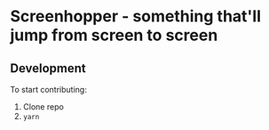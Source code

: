 # Screenhopper - something that'll jump from screen to screen

## Development

To start contributing:

1. Clone repo
2. `yarn`
